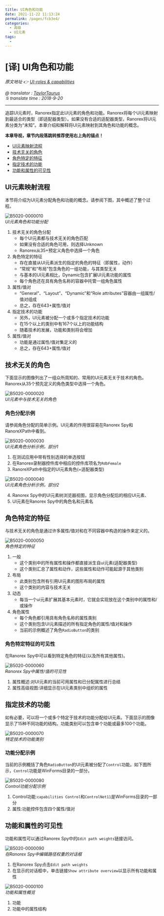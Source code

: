 ```yaml
---
title: UI角色和功能
date: 2021-11-22 11:13:24
permalink: /pages/fcb3e4/
categories:
  - 高级
  - UI元素
tags:
  - 
---
```

# [译] UI角色和功能

*原文地址 👉 [UI-roles & capabilities][0]*

*@ translator : [TaylorTaurus](https://github.com/taylortaurus)*    
*♋ translate time : 2018-9-20*    

---

追踪UI元素时，Ranorex指定此UI元素的角色和功能。Ranorex将每个UI元素映射到最适合的类型（即适配器类型）。如果没有合适的适配器类型，Ranorex将UI元素分类为“未知”。本章介绍和解释将UI元素映射到其角色和功能的概念。

**本章导视，章节内段落跳转推荐使用右上角的锚点！**

- [UI元素映射流程](#UI元素映射流程)
- [技术无关的角色](#技术无关的角色)
- [角色特定的特征](#角色特定的特征)
- [指定技术的功能](#指定技术的功能)
- [功能和属性的可见性](#功能和属性的可见性)

## UI元素映射流程

本节将介绍为UI元素分配角色和功能的概念。请参阅下图，其中概述了整个过程。

![B5020-0000010](https://gitee.com/taylortaurus/RX_UserGuide_GitBook_Picbed/raw/master/RanorexSpy/B5020-0000010.png)  
*UI元素角色和功能分配*

1. 技术无关的角色分配
    -  每个UI元素都与技术无关的角色匹配
    - 如果没有合适的角色可用，则选择Unknown
    - Ranorex从35+预定义角色中选择一个角色
2. 角色特定的特征
    - 存在直接从UI元素派生的指定的角色的特征（即属性，动作）
    - “常规”和“布局”包含角色的一组功能，与其类型无关
    - 与基本的UI元素相比，Dynamic包含扩展UI元素功能的属性
    - 每个角色还在具有角色名称的容器中托管一组角色属性
3. 属性/值对
    - “General”、“Layout”、“Dynamic”和“Role attributes”容器由一组属性/值对组成
    - 总之，存在643+属性/值对
4. 指定技术的功能
    - 另外，UI元素被分配一个或多个指定技术的功能
    - 在15个以上的类别中有167个以上的功能结构
    - 随着技术的发展，功能和类别将会增加
5. 属性/值对
    - 功能是通过属性/值对集定义的
    - 总之，存在643+属性/值对
  
## 技术无关的角色

下面显示的图像列出了一组众所周知的、常用的UI元素无关于技术的角色。Ranorex从35个预先定义的角色类型中选择一个角色。

![B5020-0000020](https://gitee.com/taylortaurus/RX_UserGuide_GitBook_Picbed/raw/master/RanorexSpy/B5020-0000020.png)  
*UI元素中与技术无关的角色*  

### 角色分配示例

请参阅角色分配的简单示例。UI元素的作用很容易在Ranorex Spy和RanoreXPath中看到。

![B5020-0000030](https://gitee.com/taylortaurus/RX_UserGuide_GitBook_Picbed/raw/master/RanorexSpy/B5020-0000030.png)  
*UI元素角色分析示例，部分1*

1. 在测试应用中带有性别选择的单选按钮
2. 在Ranorex录制器控件库中相应的控件库项名为`RdbFemale`
3. RanoreXPath中指定的UI元素角色(=适配器类型)

![B5020-0000040](https://gitee.com/taylortaurus/RX_UserGuide_GitBook_Picbed/raw/master/RanorexSpy/B5020-0000040.png)  
*UI元素角色分析示例，部分2*

4. Ranorex Spy中的UI元素树浏览器视图，显示角色分配后的相应UI元素、
5. UI元素在Ranorex Spy中的角色名和元素名

## 角色特定的特征

与技术无关的角色是通过许多属性/值对和在不同容器中构造的操作来定义的。

![B5020-0000050](https://gitee.com/taylortaurus/RX_UserGuide_GitBook_Picbed/raw/master/RanorexSpy/B5020-0000050.png)  
*角色特定的特征*  

1. 一般
    - 这个类别中的所有属性和操作都直接派生自ui元素(适配器类型)
    - 这个类别汇总了属性和动作，这些属性和动作可能起源于其他类别
2. 布局
    - 此类别包含所有引用UI元素的图形布局的属性
    - 这个类别的内容与技术无关 
3. 动态
    - 每当一个ui元素扩展其基本元素时，它就会实现放在这个类别中的属性和/或操作
4. 角色属性
    - 每个角色都引用具有角色名称的属性类别
    - 这个类别包含UI元素描述的所有指定角色的属性/值对和操作
    - 当前的示例概述了角色`RadioButton`的类别

### 角色特定特征的可见性

在Ranorex Spy中可以看到特定角色的特征(以及所有其他属性)。

![B5020-0000060](https://gitee.com/taylortaurus/RX_UserGuide_GitBook_Picbed/raw/master/RanorexSpy/B5020-0000060.png)  
*Ranorex Spy中属性/值的可见性*

1. 属性概述:对UI元素的当前可用属性和已分配属性进行总结
2. 属性高级视图:详细显示在UI元素类别中组织的属性

## 指定技术的功能

如有必要，可以将一个或多个特定于技术的功能分配给UI元素。下面显示的图像显示了15种不同功能的结构。功能类别可以包含单个功能或最多100个功能。

![B5020-0000070](https://gitee.com/taylortaurus/RX_UserGuide_GitBook_Picbed/raw/master/RanorexSpy/B5020-0000070.png)  
*特定技术的功能类别*  

### 功能分配示例

当前的示例概括了角色`RadioButton`的UI元素被分配了`Control`功能。如下图所示，`Control`功能是WinForms目录的一部分。

![B5020-0000080](https://gitee.com/taylortaurus/RX_UserGuide_GitBook_Picbed/raw/master/RanorexSpy/B5020-0000080.png)  
*Control功能分配示例*  

1. Control功能:`capabilities Control`和`ControlNet11`是WinForms目录的一部分
2. 属性:功能控件包含四个属性/值对

## 功能和属性的可见性

功能和属性可以通过Ranorex Spy中的`Edit path weights`链接访问。

![B5020-0000090](https://gitee.com/taylortaurus/RX_UserGuide_GitBook_Picbed/raw/master/RanorexSpy/B5020-0000090.png)  
*在Ranorex Spy中编辑路径权重的对话框*  

1. 在Ranorex Spy点击`Edit path weights`
2. 在显示的对话框中，单击链接`Show attribute overview`以显示所有功能和属性

![B5020-0000100](https://gitee.com/taylortaurus/RX_UserGuide_GitBook_Picbed/raw/master/RanorexSpy/B5020-0000100.png)  
*功能和属性概览*  

1. 功能
2. 功能中的属性结构


[0]: https://www.ranorex.com/help/latest/ranorex-studio-advanced/ui-elements/ui-roles-capabilities/

